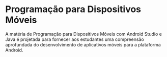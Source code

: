 # Programação para Dispositivos Móveis

A matéria de Programação para Dispositivos Móveis com Android Studio e Java é projetada para fornecer aos estudantes uma compreensão aprofundada do desenvolvimento de aplicativos móveis para a plataforma Android. 
